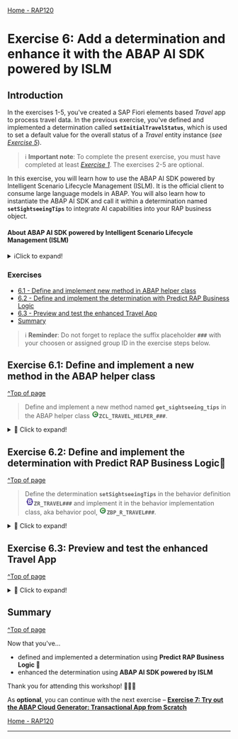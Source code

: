 [Home - RAP120](../../README.md)

# Exercise 6: Add a determination and enhance it with the ABAP AI SDK powered by ISLM

## Introduction

In the exercises 1-5, you've created a SAP Fiori elements based _Travel_ app to process travel data. In the previous exercise, you've defined and implemented a determination called **`setInitialTravelStatus`**, which is used to set a default value for the overall status of a _Travel_ entity instance (_see [Exercise 5](../ex05/README.md)_).  
> ℹ️ **Important note**: To complete the present exercise, you must have completed at least _[Exercise 1](../ex01/README.md)_. The exercises 2-5 are optional.

In this exercise, you will learn how to use the ABAP AI SDK powered by Intelligent Scenario Lifecycle Management (ISLM). It is the official client to consume large language models in ABAP. You will also learn how to instantiate the ABAP AI SDK and call it within a determination named **`setSightseeingTips`** to integrate AI capabilities into your RAP business object.

#### About ABAP AI SDK powered by Intelligent Scenario Lifecycle Management (ISLM)
<details>
  <summary>ℹ️Click to expand!</summary>

  ABAP AI SDK powered by Intelligent Scenario Lifecycle Management (ISLM) is an ABAP re-use library that supports you to interact with large language models (LLMs) hosted on the generative AI hub in SAP AI Core. With the ABAP AI SDK, you can build your own AI-based features in ABAP.

  As an ABAP developer, you can access large language models from within your ABAP system. The ABAP AI SDK powered by ISLM is designed to standardize and ease the access to large language models and provide convenient features for ABAP developers. The ISLM and ABAP AI SDK integration offers a unified solution for business and technical use cases, facilitating prompt execution within the context of business applications.
    
  ABAP AI SDK powered by ISLM is the official client to consume large language models in ABAP. 

  > ℹ️ Curious to learn more about ABAP AI SDK powered by ISLM?   
  Check out the [Developing your own AI-enabled applications | SAP Help Portal](https://help.sap.com/docs/abap-ai/generative-ai-in-abap-cloud/developing-your-own-ai-enabled-applications?locale=en-US) or the Devtoberfest 2024 session [Integrating Generative AI in SAP S/4HANA with ISLM](https://www.youtube.com/watch?v=SezO4_HTHfQ)

 </details>

### Exercises

- [6.1 - Define and implement new method in ABAP helper class](#exercise-61-define-and-implement-a-new-method-in-the-abap-helper-class)
- [6.2 - Define and implement the determination with Predict RAP Business Logic](#exercise-62-define-and-implement-the-determination-with-Predict-RAP-Business-Logic)
- [6.3 - Preview and test the enhanced Travel App](#exercise-63-preview-and-test-the-enhanced-travel-app)
- [Summary](#summary)  

> ℹ️ **Reminder**: Do not forget to replace the suffix placeholder **`###`** with your choosen or assigned group ID in the exercise steps below. 

## Exercise 6.1: Define and implement a new method in the ABAP helper class
[^Top of page](#Introduction)

>  Define and implement a new method named **`get_sightseeing_tips`** in the ABAP helper class ![class](images/adt_class.png)**`ZCL_TRAVEL_HELPER_###`**.

 <details>
  <summary>🔵 Click to expand!</summary>

  1. Replace the implementation of the method **`get_sightseeing_tips`** with the source code provided below.

      > ⚠️ **Please note** ⚠️
      > - If you're using your own system, please ensure that the [ABAP AI SDK powered by ISLM setup](https://help.sap.com/docs/abap-ai/generative-ai-in-abap-cloud/set-up-abap-ai-sdk-powered-by-intelligent-scenario-lifecycle-management?locale=en-US) is correct and then [create an intelligent scenario and an intelligent scenario model](https://help.sap.com/docs/abap-ai/generative-ai-in-abap-cloud/creating-intelligent-scenario-and-intelligent-scenario-model?locale=en-US).
      > - If you're participating in SAP-led Event, such as DSAG, TechXChange, etc the **`islm_scenario`** parameter will be provided below in the code snippet.

      
     ```ABAP
         METHOD get_sightseeing_tips.
            " We will call an LLM to generate the sightseeing tips for a given city using the ABAP AI SDK powered by ISLM


              DATA(system_prompt) = | You support by giving sightseeing tips for a given city. | &&
                                    | Write a short summary of the 10 top most sightseeing tips | &&
                                    | using a brief listing without a caption | &&
                                    | It should be less 1000 characters. |.
              " User specific promt, including the city selection from the UI
              DATA(user_prompt)   = |The city is { iv_city }.|.

              " create an instance of the ABAP AI SDK using the get method of cl_aic_islm_compl_api_factory and islm_scenario 'ZDEMO_GPT4O'
              TRY.
                FINAL(api) =  cl_aic_islm_compl_api_factory=>get( )->create_instance( islm_scenario = '' ).
              CATCH cx_aic_api_factory INTO DATA(lx_api).
                rv_sightseeing_tips = ''.
              ENDTRY.

              TRY.
                FINAL(message_container) = api->create_message_container( ).
                message_container->set_system_role( system_prompt ).
                message_container->add_user_message( user_prompt ).
                rv_sightseeing_tips = api->execute_for_messages( message_container )->get_completion( ).
              CATCH cx_aic_completion_api INTO DATA(lx_completion).
                rv_sightseeing_tips = ''.
              ENDTRY.
          ENDMETHOD.
     ```

     The complete updated source code in the class should now look like this:   

     ```ABAP
         CLASS zcl_travel_helper_### DEFINITION
         PUBLIC
         FINAL
         CREATE PUBLIC .

         PUBLIC SECTION.
           METHODS: validate_customer IMPORTING iv_customer_id TYPE /dmo/customer_id RETURNING VALUE(rv_exists) TYPE abap_bool.
           METHODS: get_booking_status IMPORTING iv_status TYPE /dmo/booking_status_text RETURNING VALUE(rv_status) TYPE /dmo/booking_status.
           METHODS: get_sightseeing_tips IMPORTING iv_city TYPE /dmo/city RETURNING VALUE(rv_sightseeing_tips) TYPE /dmo/description.
         PROTECTED SECTION.
         PRIVATE SECTION.
       ENDCLASS.


       CLASS zcl_travel_helper_### IMPLEMENTATION. 

         METHOD validate_customer.
           rv_exists = abap_false.
           SELECT FROM /dmo/customer FIELDS customer_id
               WHERE customer_id = @iv_customer_id
           INTO TABLE @DATA(customers).

           IF customers IS NOT INITIAL.
             rv_exists = abap_true.
           ENDIF.
         ENDMETHOD.

         METHOD get_booking_status.
           CASE iv_status.
             WHEN 'Booked'.
               rv_status = 'B'.
             WHEN 'New'.
               rv_status = 'N'.
             WHEN 'Cancelled'.
               rv_status = 'X'.
           ENDCASE.
         ENDMETHOD.

         METHOD get_sightseeing_tips.
            " We will call an LLM to generate the sightseeing tips for a given city using the ABAP AI SDK powered by ISLM

              DATA(system_prompt) = | You support by giving sightseeing tips for a given city. | &&
                                    | Write a short summary of the 10 top most sightseeing tips | &&
                                    | using a brief listing without a caption | &&
                                    | It should be less 1000 characters. |.
              " User specific prompt, including the city selection from the UI
              DATA(user_prompt)   = |The city is { iv_city }.|.

              " create an instance of the ABAP AI SDK powered by ISLM
              TRY.
                FINAL(api) =  cl_aic_islm_compl_api_factory=>get( )->create_instance( islm_scenario = '' ).
              CATCH cx_aic_api_factory INTO DATA(lx_api).
                rv_sightseeing_tips = ''.
              ENDTRY.

              TRY.
                FINAL(message_container) = api->create_message_container( ).
                message_container->set_system_role( system_prompt ).
                message_container->add_user_message( user_prompt ).
                rv_sightseeing_tips = api->execute_for_messages( message_container )->get_completion( ).
              CATCH cx_aic_completion_api INTO DATA(lx_completion).
                rv_sightseeing_tips = ''.
              ENDTRY.
          ENDMETHOD.

       ENDCLASS.
     ```
  4.  Save![save icon](images/adt_save.png) and activate![activate icon](images/adt_activate.png) the changes.

</details>


## Exercise 6.2: Define and implement the determination with Predict RAP Business Logic💎
[^Top of page](#Introduction)

> Define the determination **`setSightseeingTips`** in the behavior definition ![behaviordefinition](images/adt_bdef.png)**`ZR_TRAVEL###`** and implement it in the behavior implementation class, aka behavior pool, ![class](images/adt_class.png)**`ZBP_R_TRAVEL###`**.  

 <details>
  <summary>🔵 Click to expand!</summary>

  1. Define the **`setSightseeingTips`** determination:

  ```BDL
    determination setSightseeingTips on modify { create; }
  ```
 
  2. Save![save icon](images/adt_save.png) and activate![activate icon](images/adt_activate.png) the changes in ![bdef icon](images/adt_bdef.png)**`ZR_TRAVEL###`**.
 
  3. Declare the required method in behavior implementation class [](images/adt_class.png) **`ZBP_R_TRAVEL###`** using ADT Quick Fix *Ctrl/Cmd + 1*.
 
  4. Save![save icon](images/adt_save.png) and activate![activate icon](images/adt_activate.png) the changes in ![class icon](images/adt_class.png)**`ZBP_R_TRAVEL###`**. 

  5. Let's implement the determination **`setSightseeingTips`** using **Predict RAP Business Logic 💎**. In your implementaion class ![class](images/adt_class.png)**`ZBP_R_TRAVEL###`** , position the cursor on **`setSightseeingTips`** method implementation.

  6. Enter the following the description in the **Method Description** section. Then, press **Run**.
   
   Don't forget to replace the suffix placeholder **`###`** with your chosen or assigned group ID/suffix.
   
   ```
    Instantiate a helper class zcl_travel_helper_###. Read the SightseeingTips field from the Travel entity 
    Filter out all entries where SightseeingTips is already filled.
    Use get_sightseeing_tips to generate sightseeing tips based on the Destination.
    Update the SightseeingTips field with this generated value

   ```

  7. Your code should look something like this:

     Don't forget to replace the suffix placeholder **`###`** with your chosen or assigned group ID/suffix.

     ```ABAP
       METHOD setSightseeingTips.

        DATA(lo_travel_helper) = NEW zcl_travel_helper_###( ).

        READ ENTITIES OF ZR_TRAVEL### IN LOCAL MODE
          ENTITY Travel
            FIELDS ( Destination SightseeingTips )
            WITH CORRESPONDING #( keys )
          RESULT DATA(lt_travels).

        LOOP AT lt_travels INTO DATA(ls_travel).
          IF ls_travel-SightseeingTips IS INITIAL.
            DATA(lv_tips) = lo_travel_helper->get_sightseeing_tips( ls_travel-Destination ).
            MODIFY ENTITIES OF ZR_TRAVEL### IN LOCAL MODE
              ENTITY Travel
                UPDATE FIELDS ( SightseeingTips )
                WITH VALUE #(
                  ( %tky = ls_travel-%tky
                    SightseeingTips = lv_tips )
                ).
          ENDIF.
        ENDLOOP.
       ENDMETHOD.
     ```

     The complete updated source code in the class should look like this: 

     ```ABAP
       CLASS LHC_ZR_TRAVEL### DEFINITION INHERITING FROM CL_ABAP_BEHAVIOR_HANDLER.
         PRIVATE SECTION.
           METHODS:
             GET_GLOBAL_AUTHORIZATIONS FOR GLOBAL AUTHORIZATION
               IMPORTING
                 REQUEST requested_authorizations FOR Travel
               RESULT result,
             validateCustomer FOR VALIDATE ON SAVE
                   IMPORTING keys FOR Travel~validateCustomer,
             calcTotalTravelPrice FOR DETERMINE ON SAVE
                   IMPORTING keys FOR Travel~calcTotalTravelPrice,
             setSightseeingTips FOR DETERMINE ON MODIFY
                   IMPORTING keys FOR Travel~setSightseeingTips.
       ENDCLASS.

       CLASS LHC_ZR_TRAVEL### IMPLEMENTATION.
         METHOD GET_GLOBAL_AUTHORIZATIONS.
         ENDMETHOD.

         METHOD validateCustomer.
          DATA(lo_travel_helper) = NEW zcl_travel_helper_###( ).

          READ ENTITIES OF zr_travel### IN LOCAL MODE
            ENTITY Travel
              FIELDS ( CustomerID )
              WITH CORRESPONDING #( keys )
            RESULT DATA(lt_travel).

          LOOP AT lt_travel INTO DATA(ls_travel).
            IF ls_travel-CustomerID IS INITIAL OR
              lo_travel_helper->validate_customer( ls_travel-CustomerID ) = abap_false.
              APPEND VALUE #( %tky = ls_travel-%tky ) TO failed-Travel.
              APPEND VALUE #(
                  %tky        = ls_travel-%tky
                  %state_area = 'Validation'
                  %msg        = new_message_with_text(
                                  text     = 'Invalid or missing CustomerID'
                                  severity = if_abap_behv_message=>severity-error
                                )
              ) TO reported-Travel.
            ENDIF.
          ENDLOOP.
         ENDMETHOD.

         METHOD calcTotalTravelPrice.
           "1) Read Travel and Booking entities
          READ ENTITIES OF zr_travel### IN LOCAL MODE
            ENTITY travel
            ALL FIELDS WITH CORRESPONDING #( keys )
            RESULT DATA(lt_travel)
          ENTITY travel BY \_Booking
          ALL FIELDS WITH CORRESPONDING #( keys )
          RESULT DATA(lt_booking).

          "Let's add this
          DATA(current_total_price) = VALUE #( lt_travel[ 1 ]-TotalPrice OPTIONAL ).
          DATA(booking_fee) = VALUE #( lt_travel[ 1 ]-BookingFee OPTIONAL ).
          DATA(currency_code) = VALUE #( lt_booking[ 1 ]-CurrencyCode OPTIONAL ).

          "2)Calculate the total flight price of the bookings using reduce operator in calculated_total_price variable
          DATA(calculated_total_price) = REDUCE i( INIT sum TYPE i FOR booking IN lt_booking NEXT sum += booking-FlightPrice ).

          "Let's add this
          calculated_total_price += booking_fee.

          "3)Update the total price of the Travel
          IF current_total_price <> calculated_total_price.
            MODIFY ENTITIES OF zr_travel### IN LOCAL MODE
            ENTITY travel
              UPDATE
                FIELDS ( TotalPrice CurrencyCode )
                WITH VALUE #( FOR key IN keys
                                  ( %tky            = key-%tky
                                    TotalPrice      = calculated_total_price
                                    CurrencyCode    = currency_code ) )
            REPORTED DATA(reported_modify).
          ENDIF.
         ENDMETHOD.

       METHOD setSightseeingTips.

        DATA(lo_travel_helper) = NEW zcl_travel_helper_###( ).

        READ ENTITIES OF ZR_TRAVEL### IN LOCAL MODE
          ENTITY Travel
            FIELDS ( Destination SightseeingTips )
            WITH CORRESPONDING #( keys )
          RESULT DATA(lt_travels).

        LOOP AT lt_travels INTO DATA(ls_travel).
          IF ls_travel-SightseeingTips IS INITIAL.
            DATA(lv_tips) = lo_travel_helper->get_sightseeing_tips( ls_travel-Destination ).
            MODIFY ENTITIES OF ZR_TRAVEL### IN LOCAL MODE
              ENTITY Travel
                UPDATE FIELDS ( SightseeingTips )
                WITH VALUE #(
                  ( %tky = ls_travel-%tky
                    SightseeingTips = lv_tips )
                ).
          ENDIF.
        ENDLOOP.
       ENDMETHOD.

       ENDCLASS.
     ```

  6. Save![save icon](images/adt_save.png) and activate![activate icon](images/adt_activate.png) the changes in ![class icon](images/adt_class.png)**`ZBP_R_TRAVEL###`**.  

  
  ![](/exercises/ex06/images/rap120_ex62.gif)

</details>


## Exercise 6.3: Preview and test the enhanced Travel App
[^Top of page](#Introduction)
<details>
  <summary>🔵 Click to expand!</summary>

  1. Refresh your application in the browser using **F5** if the browser is still open   
    or go to your service binding ![service binding](images/adt_srvb.png)**`ZUI_TRAVEL_###_04`** and start the Fiori elements App preview for the **`Travel`** entity set.
 
  2. Create a new _Travel_ instance. 
 
     The **`SightseeingTips`** field should now be set automatically by the determination **`setSightseeingTips`** that you've just implemented. This means that the initial sightseeing tips for the new Travel will be provided from the LLM output via the ABAP AI SDK powered by ISLM.

 ![](/exercises/ex06/images/rap120_ex63.gif)
    
</details>


## Summary
[^Top of page](#Introduction)

Now that you've... 
- defined and implemented a determination using **Predict RAP Business Logic 💎**
- enhanced the determination using **ABAP AI SDK powered by ISLM**

Thank you for attending this workshop! 🎉🎉🎉

As **optional**, you can continue with the next exercise – **[Exercise 7: Try out the ABAP Cloud Generator: Transactional App from Scratch](../ex07/README.md)**

[Home - RAP120](../../README.md)

---
